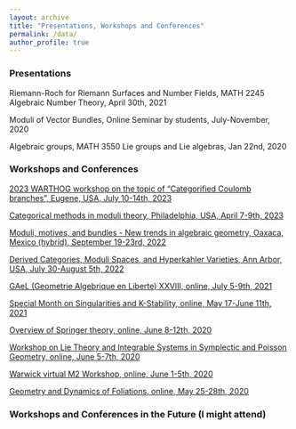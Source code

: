 ```yaml
---
layout: archive
title: "Presentations, Workshops and Conferences"
permalink: /data/
author_profile: true
---
```


### Presentations

Riemann-Roch for Riemann Surfaces and Number Fields, MATH 2245 Algebraic Number Theory, April 30th, 2021

Moduli of Vector Bundles, Online Seminar by students, July-November, 2020 

Algebraic groups, MATH 3550 Lie groups and Lie algebras, Jan 22nd, 2020

### Workshops and Conferences

<a href="https://pages.uoregon.edu/belias/WARTHOG/CoulCat/index.html" target="_blank">2023 WARTHOG workshop on the topic of “Categorified Coulomb branches”, Eugene, USA, July 10-14th, 2023</a>

<a href="https://sites.google.com/view/catmoduli2023" target="_blank">Categorical methods in moduli theory, Philadelphia, USA, April 7-9th, 2023</a>

<a href="https://www.birs.ca/events/2022/5-day-workshops/22w5187/schedule" target="_blank">Moduli, motives, and bundles - New trends in algebraic geometry, Oaxaca, Mexico (hybrid), September 19-23rd, 2022</a>

<a href="https://sites.google.com/view/derivedfrg/events/michigan-2022?authuser=0" target="_blank">Derived Categories, Moduli Spaces, and Hyperkahler Varieties, Ann Arbor, USA, July 30-August 5th, 2022</a>

<a href="https://sites.google.com/view/gaelxxviii/home" target="_blank">
GAeL (Geometrie Algebrique en Liberte) XXVIII, online, July 5-9th, 2021</a>

<a href="https://sites.google.com/view/special-month-on-singularities/home" target="_blank">Special Month on Singularities and K-Stability, online, May 17-June 11th, 2021</a>

<a href="https://cgp.ibs.re.kr/activities/conferences/319" target="_blank">Overview of Springer theory, online, June 8-12th, 2020</a>

<a href="http://www.fields.utoronto.ca/activities/19-20/lie-theory" target="_blank">Workshop on Lie Theory and Integrable Systems in Symplectic and Poisson Geometry, online, June 5-7th, 2020</a>

<a href="https://sites.google.com/view/warwick-m2-workshop/home" target="_blank">Warwick virtual M2 Workshop, online, June 1-5th, 2020</a>

<a href="https://www.cirm-math.com/geometry-and-dynamics-of-foliations.html" target="_blank">Geometry and Dynamics of Foliations, online, May 25-28th, 2020</a>


### Workshops and Conferences in the Future (I might attend)
